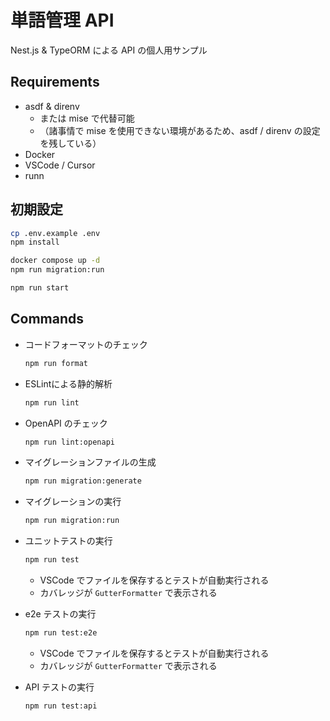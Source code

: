 # 単語管理 API

Nest.js & TypeORM による API の個人用サンプル

## Requirements

- asdf & direnv
  - または mise で代替可能
  - （諸事情で mise を使用できない環境があるため、asdf / direnv の設定を残している）
- Docker
- VSCode / Cursor
- runn

## 初期設定

```sh
cp .env.example .env
npm install

docker compose up -d
npm run migration:run

npm run start
```

## Commands

- コードフォーマットのチェック
  ```sh
  npm run format
  ```

- ESLintによる静的解析
  ```sh
  npm run lint
  ```

- OpenAPI のチェック
  ```sh
  npm run lint:openapi
  ```

- マイグレーションファイルの生成
  ```sh
  npm run migration:generate
  ```

- マイグレーションの実行
  ```sh
  npm run migration:run
  ```

- ユニットテストの実行
  ```sh
  npm run test
  ```
  - VSCode でファイルを保存するとテストが自動実行される
  - カバレッジが `GutterFormatter` で表示される

- e2e テストの実行
  ```sh
  npm run test:e2e
  ```
  - VSCode でファイルを保存するとテストが自動実行される
  - カバレッジが `GutterFormatter` で表示される

- API テストの実行
  ```sh
  npm run test:api
  ```
